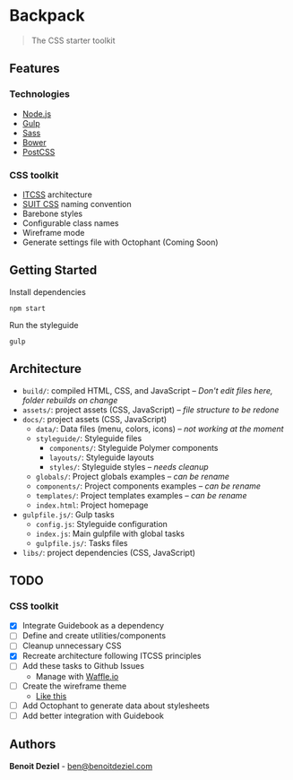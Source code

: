 # Backpack

> The CSS starter toolkit

## Features

### Technologies

- [Node.js](http://nodejs.org/)
- [Gulp](http://gulpjs.com)
- [Sass](http://sass-lang.com/)
- [Bower](http://bower.io)
- [PostCSS](https://github.com/postcss/postcss)

### CSS toolkit

- [ITCSS](https://speakerdeck.com/dafed/managing-css-projects-with-itcss) architecture
- [SUIT CSS](https://suitcss.github.io/) naming convention
- Barebone styles
- Configurable class names
- Wireframe mode
- Generate settings file with Octophant (Coming Soon)

## Getting Started

Install dependencies
```
npm start
```

Run the styleguide
```
gulp
```

## Architecture

- `build/`: compiled HTML, CSS, and JavaScript *– Don't edit files here, folder rebuilds on change*
- `assets/`: project assets (CSS, JavaScript) *– file structure to be redone*
- `docs/`: project assets (CSS, JavaScript)
    - `data/`: Data files (menu, colors, icons) *– not working at the moment*
    - `styleguide/`: Styleguide files
        - `components/`:  Styleguide Polymer components
        - `layouts/`: Styleguide layouts
        - `styles/`: Styleguide styles *– needs cleanup*
    - `globals/`: Project globals examples *– can be rename*
    - `components/`: Project components examples *– can be rename*
    - `templates/`: Project templates examples *– can be rename*
    - `index.html`: Project homepage
- `gulpfile.js/`: Gulp tasks
    - `config.js`: Styleguide configuration
    - `index.js`: Main gulpfile with global tasks
    - `gulpfile.js/`: Tasks files
- `libs/`: project dependencies (CSS, JavaScript)

## TODO

### CSS toolkit

- [x] Integrate Guidebook as a dependency
- [ ] Define and create utilities/components
- [ ] Cleanup unnecessary CSS
- [x] Recreate architecture following ITCSS principles
- [ ] Add these tasks to Github Issues
    - Manage with [Waffle.io](https://waffle.io/benoitdeziel/backpack)
- [ ] Create the wireframe theme
    - [Like this](https://www.hellomany.com/ui-kits/wireframe/wkv2)
- [ ] Add Octophant to generate data about stylesheets
- [ ] Add better integration with Guidebook

## Authors

**Benoit Deziel** - [ben@benoitdeziel.com](mailto:ben@benoitdeziel.com)
